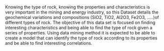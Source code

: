 Knowing the type of rock, knowing the properties and characteristics is very important in the mining and energy industry, so this Dataset details the geochemical variations and compositions (SiO2, TiO2, Al2O3, Fe2O3, …..)of different types of rock. The objective of this data set is focused on finding interesting characteristics and being able to find the type of rock given a series of properties. Using data mining method it is expected to be able to create a model that can identify the type of rock according to its properties and be able to find interesting correlations.
